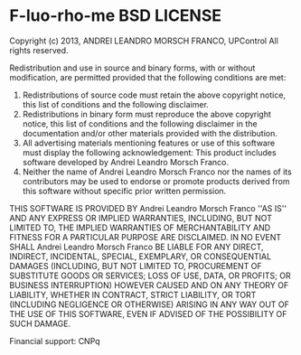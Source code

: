 F-luo-rho-me BSD LICENSE
==============================================================================
Copyright (c) 2013, ANDREI LEANDRO MORSCH FRANCO, UPControl
All rights reserved.

Redistribution and use in source and binary forms, with or without
modification, are permitted provided that the following conditions are met:
1. Redistributions of source code must retain the above copyright
   notice, this list of conditions and the following disclaimer.
2. Redistributions in binary form must reproduce the above copyright
   notice, this list of conditions and the following disclaimer in the
   documentation and/or other materials provided with the distribution.
3. All advertising materials mentioning features or use of this software
   must display the following acknowledgement:
   This product includes software developed by Andrei Leandro Morsch Franco.
4. Neither the name of Andrei Leandro Morsch Franco nor the
   names of its contributors may be used to endorse or promote products
   derived from this software without specific prior written permission.

THIS SOFTWARE IS PROVIDED BY Andrei Leandro Morsch Franco ''AS IS'' AND ANY
EXPRESS OR IMPLIED WARRANTIES, INCLUDING, BUT NOT LIMITED TO, THE IMPLIED
WARRANTIES OF MERCHANTABILITY AND FITNESS FOR A PARTICULAR PURPOSE ARE
DISCLAIMED. IN NO EVENT SHALL Andrei Leandro Morsch Franco BE LIABLE FOR ANY
DIRECT, INDIRECT, INCIDENTAL, SPECIAL, EXEMPLARY, OR CONSEQUENTIAL DAMAGES
(INCLUDING, BUT NOT LIMITED TO, PROCUREMENT OF SUBSTITUTE GOODS OR SERVICES;
LOSS OF USE, DATA, OR PROFITS; OR BUSINESS INTERRUPTION) HOWEVER CAUSED AND
ON ANY THEORY OF LIABILITY, WHETHER IN CONTRACT, STRICT LIABILITY, OR TORT
(INCLUDING NEGLIGENCE OR OTHERWISE) ARISING IN ANY WAY OUT OF THE USE OF THIS
SOFTWARE, EVEN IF ADVISED OF THE POSSIBILITY OF SUCH DAMAGE.

Financial support: CNPq

